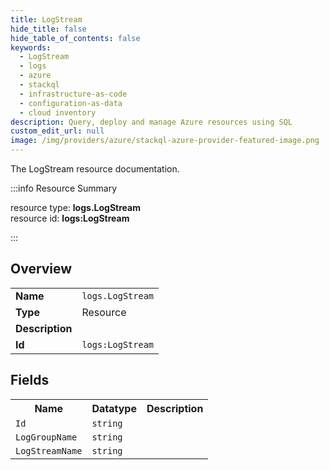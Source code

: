 ```yaml
---
title: LogStream
hide_title: false
hide_table_of_contents: false
keywords:
  - LogStream
  - logs
  - azure
  - stackql
  - infrastructure-as-code
  - configuration-as-data
  - cloud inventory
description: Query, deploy and manage Azure resources using SQL
custom_edit_url: null
image: /img/providers/azure/stackql-azure-provider-featured-image.png
---
```

The LogStream resource documentation.

:::info Resource Summary

<div class="row">
<div class="providerDocColumn">
<span>resource type:&nbsp;<b>logs.LogStream</b></span><br />
<span>resource id:&nbsp;<b>logs:LogStream</b></span><br />
</div>
</div>

:::

## Overview
<table><tbody>
<tr><td><b>Name</b></td><td><code>logs.LogStream</code></td></tr>
<tr><td><b>Type</b></td><td>Resource</td></tr>
<tr><td><b>Description</b></td><td></td></tr>
<tr><td><b>Id</b></td><td><code>logs:LogStream</code></td></tr>
</tbody></table>

## Fields
<table><tbody>
<tr><th>Name</th><th>Datatype</th><th>Description</th></tr>
<tr><td><code>Id</code></td><td><code>string</code></td><td></td></tr><tr><td><code>LogGroupName</code></td><td><code>string</code></td><td></td></tr><tr><td><code>LogStreamName</code></td><td><code>string</code></td><td></td></tr>
</tbody></table>